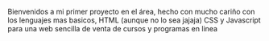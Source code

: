 Bienvenidos a mi primer proyecto en el área, hecho con mucho cariño con los lenguajes mas basicos, HTML (aunque no lo sea jajaja) CSS y Javascript para una web sencilla de venta de cursos y programas en linea
